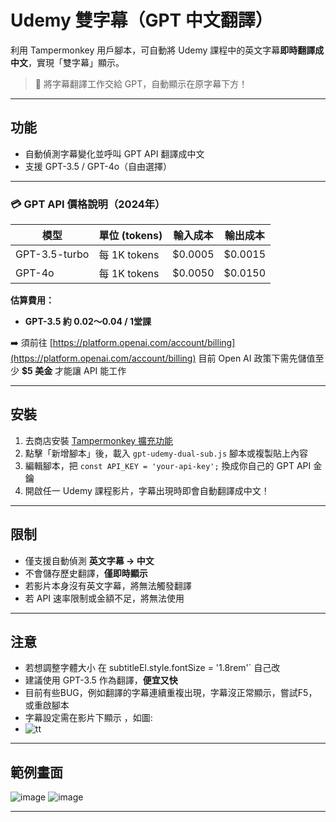 # Udemy 雙字幕（GPT 中文翻譯）

利用 Tampermonkey 用戶腳本，可自動將 Udemy 課程中的英文字幕**即時翻譯成中文**，實現「雙字幕」顯示。

> 🚀 將字幕翻譯工作交給 GPT，自動顯示在原字幕下方！

---

## 功能

- 自動偵測字幕變化並呼叫 GPT API 翻譯成中文
- 支援 GPT-3.5 / GPT-4o（自由選擇）


---


### 💳 GPT API 價格說明（2024年）

| 模型         | 單位 (tokens) | 輸入成本     | 輸出成本     |
|--------------|---------------|---------------|---------------|
| GPT-3.5-turbo | 每 1K tokens   | $0.0005       | $0.0015       |
| GPT-4o        | 每 1K tokens   | $0.0050       | $0.0150       |

**估算費用：**
-  **GPT-3.5 約 $0.02～$0.04 / 1堂課**
    
➡️ 須前往 [https://platform.openai.com/account/billing](https://platform.openai.com/account/billing) 目前 Open AI 政策下需先儲值至少 **$5 美金** 才能讓 API 能工作

---

## 安裝

1. 去商店安裝 [Tampermonkey 擴充功能](https://www.tampermonkey.net/)
2. 點擊「新增腳本」後，載入 `gpt-udemy-dual-sub.js` 腳本或複製貼上內容
3. 編輯腳本，把 `const API_KEY = 'your-api-key';` 換成你自己的 GPT API 金鑰
4. 開啟任一 Udemy 課程影片，字幕出現時即會自動翻譯成中文！

---

## 限制

- 僅支援自動偵測 **英文字幕 → 中文**
- 不會儲存歷史翻譯，**僅即時顯示**
- 若影片本身沒有英文字幕，將無法觸發翻譯
- 若 API 速率限制或金額不足，將無法使用

---

## 注意

- 若想調整字體大小 在 subtitleEl.style.fontSize = '1.8rem'` 自己改
- 建議使用 GPT-3.5 作為翻譯，**便宜又快**
- 目前有些BUG，例如翻譯的字幕連續重複出現，字幕沒正常顯示，嘗試F5，或重啟腳本
- 字幕設定需在影片下顯示 ，如圖:
- ![tt](https://github.com/user-attachments/assets/a91437e1-683a-418e-a5b0-0f315d502645)
---

##  範例畫面

![image](https://github.com/user-attachments/assets/6f43e580-a1b3-41a0-9e37-b1a1d499baed)
![image](https://github.com/user-attachments/assets/b4e5f501-d686-4de0-ae05-80ed60737766)


---


